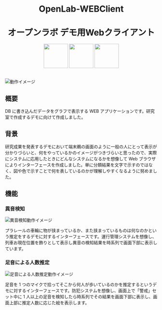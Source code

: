 <div align="center" style="vertical-align: center;">
  <h1>OpenLab-WEBClient</h1>
  <h1>オープンラボ デモ用Webクライアント</h1>
  <img src="https://cdn.rpaka.dev/logo/js.png" height="80px" />
  <img src="https://cdn.rpaka.dev/logo/vue.svg" height="80px" />
  <img src="https://cdn.rpaka.dev/logo/chartjs.svg" height="80px" />
</div>

<br/>

![動作イメージ](https://cdn.rpaka.dev/useimage/openlab-webc/train.gif)

## 概要

DB に書き込んだデータをグラフで表示する WEB アプリケーションです。研究室で作成するデモに向けて作成しました。

## 背景

研究成果を発表するデモにおいて端末鵜の画面のように一般の人にとって表示が分かりづらいと、何をやっているかのイメージがつきづらいと思ったので、実際にシステムに応用したときにどんなシステムになるかを想像して Web ブラウザによりインターフェースを作成しました。単に分類結果を文字で示すのではなく、図や色で示すことで何を表しているのかが理解しやすくなるように努めました。

## 機能

### 異音検知

![異音検知動作イメージ](https://cdn.rpaka.dev/useimage/openlab-webc/train.gif)

プラレールの車輪に物が挟まっているか、また挟まっているものは何なのかという推定をするデモに対するインターフェースです。運行管理システムを想像し、列車お現在位置を飾りとして表示し異音の検知結果を時系列で画面下部に表示しています。

### 足音による人数推定

![足音による人数推定動作イメージ](https://cdn.rpaka.dev/useimage/openlab-webc/road.gif)

足音を 1 つのマイクで拾ってそこから何人が歩いているのかを推定するというデモに対するインターフェースです。防犯システムを想像し、画面上で「警戒」セット中に 1 人以上の足音を検知したら時系列でその結果を画面下部に表示し、画面上部に推定人数に応じた絵を表示します。
